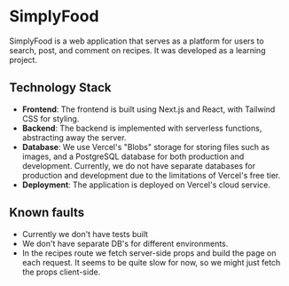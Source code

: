 # SimplyFood

SimplyFood is a web application that serves as a platform for users to search, post, and comment on recipes. It was developed as a learning project.

## Technology Stack

- **Frontend**: The frontend is built using Next.js and React, with Tailwind CSS for styling.
- **Backend**: The backend is implemented with serverless functions, abstracting away the server.
- **Database**: We use Vercel's "Blobs" storage for storing files such as images, and a PostgreSQL database for both production and development. Currently, we do not have separate databases for production and development due to the limitations of Vercel's free tier.
- **Deployment**: The application is deployed on Vercel's cloud service.

## Known faults
- Currently we don't have tests built
- We don't have separate DB's for different environments.
- In the recipes route we fetch server-side props and build the page on each request. It seems to be quite slow for now, so we might just fetch the props client-side.
